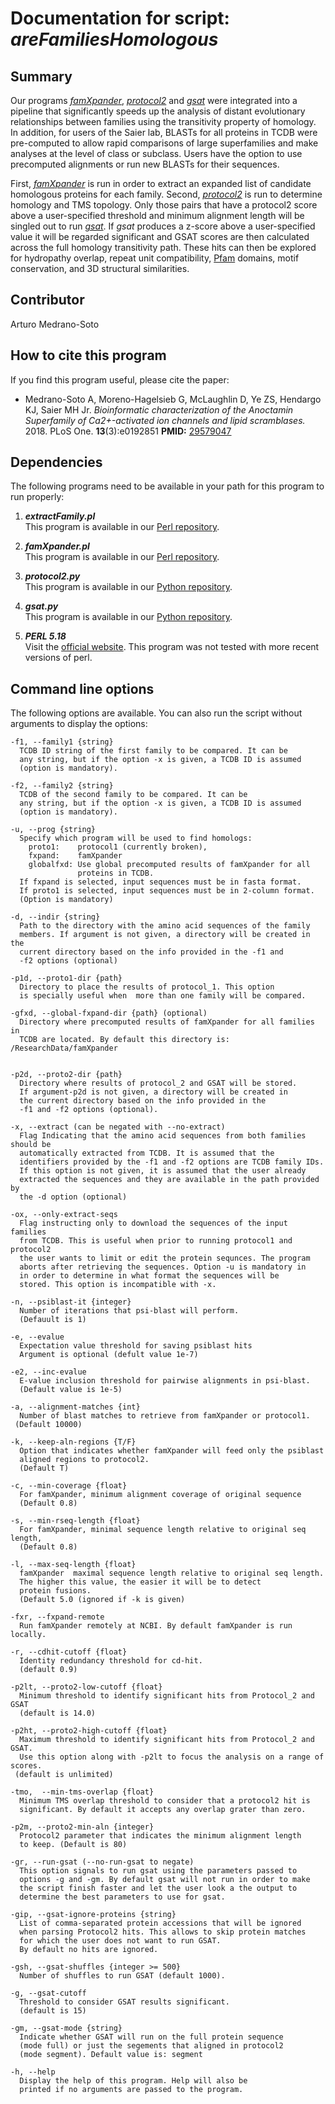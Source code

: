 # Documentation for script: _areFamiliesHomologous_

## Summary
Our programs [_famXpander_](famXpander.md), [_protocol2_](https://github.com/SaierLaboratory/BioVx/blob/master/manuals/BioV_manual.pdf) 
and [_gsat_](https://github.com/SaierLaboratory/BioVx/blob/master/manuals/BioV_manual.pdf) 
were integrated into a pipeline that significantly speeds up the analysis of distant 
evolutionary relationships between families using the transitivity property of homology. 
In addition, for users of the Saier lab, BLASTs for all proteins in TCDB were pre-computed 
to allow rapid comparisons of large superfamilies and make analyses at the level of class 
or subclass. Users have the option to use precomputed alignments or run new BLASTs for their 
sequences.

First, [_famXpander_](famXpander.md) is run in order to extract an expanded list of candidate homologous 
proteins for each family. Second, [_protocol2_](https://github.com/SaierLaboratory/BioVx/blob/master/manuals/BioV_manual.pdf) 
is run to determine homology and TMS topology. Only those pairs that have a protocol2 score above a user-specified 
threshold and minimum alignment length will be singled out to run [_gsat_](https://github.com/SaierLaboratory/BioVx/blob/master/manuals/BioV_manual.pdf). 
If _gsat_ produces a z-score above a user-specified value it will be regarded significant and GSAT scores are then calculated across the full homology
transitivity path. These hits can then be explored for hydropathy overlap, repeat unit compatibility, [Pfam](https://pfam.xfam.org/) domains, motif conservation, and 3D structural similarities.


## Contributor
Arturo Medrano-Soto  


## How to cite this program
If you find this program useful, please cite the paper:  

  * Medrano-Soto A, Moreno-Hagelsieb G, McLaughlin D, Ye ZS, Hendargo KJ, Saier MH Jr. _Bioinformatic characterization of the Anoctamin Superfamily of Ca2+-activated ion channels and lipid scramblases._  2018. PLoS One. **13**(3):e0192851  **PMID:** [29579047](https://www.ncbi.nlm.nih.gov/pubmed/?term=29579047)  


## Dependencies
The following programs need to be available in your path for this 
program to run properly:

1. **_extractFamily.pl_**  
This program is available in our [Perl repository](https://github.com/SaierLaboratory/TCDBtools). 

2. **_famXpander.pl_**  
This program is available in our [Perl repository](https://github.com/SaierLaboratory/TCDBtools). 

3. **_protocol2.py_**  
This program is available in our [Python repository](https://github.com/SaierLaboratory/BioVx).

4. **_gsat.py_**  
This program is available in our [Python repository](https://github.com/SaierLaboratory/BioVx).

5. **_PERL 5.18_**  
Visit the [official website](https://www.perl.org/). This program 
was not tested with more recent versions of perl.


## Command line options
The following options are available. You can also run the 
script without arguments to display the options:

    -f1, --family1 {string}
      TCDB ID string of the first family to be compared. It can be
      any string, but if the option -x is given, a TCDB ID is assumed
      (option is mandatory).

    -f2, --family2 {string}
      TCDB of the second family to be compared. It can be
      any string, but if the option -x is given, a TCDB ID is assumed
      (option is mandatory).

    -u, --prog {string}
      Specify which program will be used to find homologs:
        proto1:    protocol1 (currently broken),
        fxpand:    famXpander
        globalfxd: Use global precomputed results of famXpander for all
                   proteins in TCDB.
      If fxpand is selected, input sequences must be in fasta format. 
      If proto1 is selected, input sequences must be in 2-column format.
      (Option is mandatory)

    -d, --indir {string}
      Path to the directory with the amino acid sequences of the family
      members. If argument is not given, a directory will be created in the
      current directory based on the info provided in the -f1 and
      -f2 options (optional)

    -p1d, --proto1-dir {path}
      Directory to place the results of protocol_1. This option
      is specially useful when  more than one family will be compared.

    -gfxd, --global-fxpand-dir {path} (optional)
      Directory where precomputed results of famXpander for all families in
      TCDB are located. By default this directory is: /ResearchData/famXpander


    -p2d, --proto2-dir {path}
      Directory where results of protocol_2 and GSAT will be stored.
      If argument-p2d is not given, a directory will be created in
      the current directory based on the info provided in the
      -f1 and -f2 options (optional).

    -x, --extract (can be negated with --no-extract)
      Flag Indicating that the amino acid sequences from both families should be
      automatically extracted from TCDB. It is assumed that the
      identifiers provided by the -f1 and -f2 options are TCDB family IDs.
      If this option is not given, it is assumed that the user already
      extracted the sequences and they are available in the path provided by
      the -d option (optional)

    -ox, --only-extract-seqs
      Flag instructing only to download the sequences of the input families
      from TCDB. This is useful when prior to running protocol1 and protocol2
      the user wants to limit or edit the protein sequnces. The program
      aborts after retrieving the sequences. Option -u is mandatory in
      in order to determine in what format the sequences will be
      stored. This option is incompatible with -x.

    -n, --psiblast-it {integer}
      Number of iterations that psi-blast will perform.
      (Defauult is 1)

    -e, --evalue
      Expectation value threshold for saving psiblast hits
      Argument is optional (defult value 1e-7)

    -e2, --inc-evalue
      E-value inclusion threshold for pairwise alignments in psi-blast.
      (Default value is 1e-5)

    -a, --alignment-matches {int}
      Number of blast matches to retrieve from famXpander or protocol1.
     (Default 10000)

    -k, --keep-aln-regions {T/F}
      Option that indicates whether famXpander will feed only the psiblast
      aligned regions to protocol2. 
      (Default T)

    -c, --min-coverage {float}
      For famXpander, minimum alignment coverage of original sequence
      (Default 0.8)

    -s, --min-rseq-length {float}
      For famXpander, minimal sequence length relative to original seq length,
      (Default 0.8)

    -l, --max-seq-length {float}
      famXpander  maximal sequence length relative to original seq length.
      The higher this value, the easier it will be to detect
      protein fusions.
      (Default 5.0 (ignored if -k is given)

    -fxr, --fxpand-remote
      Run famXpander remotely at NCBI. By default famXpander is run locally.

    -r, --cdhit-cutoff {float}
      Identity redundancy threshold for cd-hit.
      (default 0.9)

    -p2lt, --proto2-low-cutoff {float}
      Minimum threshold to identify significant hits from Protocol_2 and GSAT
      (default is 14.0)

    -p2ht, --proto2-high-cutoff {float}
      Maximum threshold to identify significant hits from Protocol_2 and GSAT.
      Use this option along with -p2lt to focus the analysis on a range of scores.
     (default is unlimited)

    -tmo,  --min-tms-overlap {float}
      Minimum TMS overlap threshold to consider that a protocol2 hit is
      significant. By default it accepts any overlap grater than zero.

    -p2m, --proto2-min-aln {integer}
      Protocol2 parameter that indicates the minimum alignment length
      to keep. (Default is 80)

    -gr, --run-gsat (--no-run-gsat to negate)
      This option signals to run gsat using the parameters passed to
      options -g and -gm. By default gsat will not run in order to make
      the script finish faster and let the user look a the output to
      determine the best parameters to use for gsat.

    -gip, --gsat-ignore-proteins {string}
      List of comma-separated protein accessions that will be ignored
      when parsing Protocol2 hits. This allows to skip protein matches
      for which the user does not want to run GSAT.
      By default no hits are ignored.

    -gsh, --gsat-shuffles {integer >= 500}
      Number of shuffles to run GSAT (default 1000).

    -g, --gsat-cutoff
      Threshold to consider GSAT results significant.
      (default is 15)

    -gm, --gsat-mode {string}
      Indicate whether GSAT will run on the full protein sequence
      (mode full) or just the segements that aligned in protocol2
      (mode segment). Default value is: segment

    -h, --help
      Display the help of this program. Help will also be
      printed if no arguments are passed to the program.
